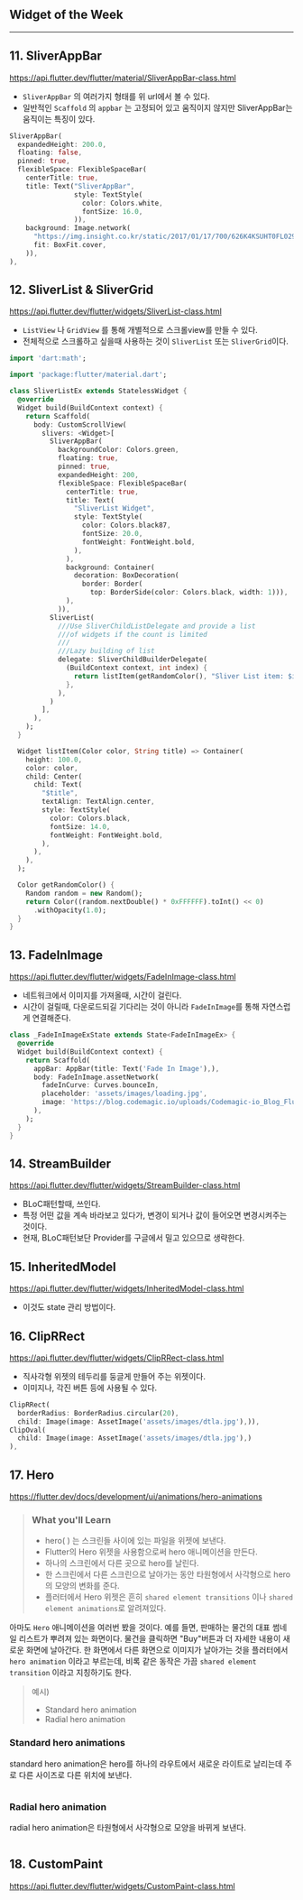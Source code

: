 ## Widget of the Week

---

## 11. SliverAppBar

https://api.flutter.dev/flutter/material/SliverAppBar-class.html

- `SliverAppBar` 의 여러가지 형태를 위 url에서 볼 수 있다.
- 일반적인 `Scaffold` 의 `appbar` 는 고정되어 있고 움직이지 않지만 SliverAppBar는 움직이는 특징이 있다.

```dart
SliverAppBar(
  expandedHeight: 200.0,
  floating: false,
  pinned: true,
  flexibleSpace: FlexibleSpaceBar(
    centerTitle: true,
    title: Text("SliverAppBar",
                style: TextStyle(
                  color: Colors.white,
                  fontSize: 16.0,
                )),
    background: Image.network(
      "https://img.insight.co.kr/static/2017/01/17/700/626K4KSUHT0FL029P107.jpg",
      fit: BoxFit.cover,
    )),
),
```

## 12. SliverList & SliverGrid

https://api.flutter.dev/flutter/widgets/SliverList-class.html

- `ListView` 나 `GridView` 를 통해 개별적으로 스크롤view를 만들 수 있다.
- 전체적으로 스크롤하고 싶을때 사용하는 것이 `SliverList` 또는 `SliverGrid`이다.

```dart
import 'dart:math';

import 'package:flutter/material.dart';

class SliverListEx extends StatelessWidget {
  @override
  Widget build(BuildContext context) {
    return Scaffold(
      body: CustomScrollView(
        slivers: <Widget>[
          SliverAppBar(
            backgroundColor: Colors.green,
            floating: true,
            pinned: true,
            expandedHeight: 200,
            flexibleSpace: FlexibleSpaceBar(
              centerTitle: true,
              title: Text(
                "SliverList Widget",
                style: TextStyle(
                  color: Colors.black87,
                  fontSize: 20.0,
                  fontWeight: FontWeight.bold,
                ),
              ),
              background: Container(
                decoration: BoxDecoration(
                  border: Border(
                    top: BorderSide(color: Colors.black, width: 1))),
              ),
            )),
          SliverList(
            ///Use SliverChildListDelegate and provide a list
            ///of widgets if the count is limited
            ///
            ///Lazy building of list
            delegate: SliverChildBuilderDelegate(
              (BuildContext context, int index) {
                return listItem(getRandomColor(), "Sliver List item: $index");
              },
            ),
          )
        ],
      ),
    );
  }

  Widget listItem(Color color, String title) => Container(
    height: 100.0,
    color: color,
    child: Center(
      child: Text(
        "$title",
        textAlign: TextAlign.center,
        style: TextStyle(
          color: Colors.black,
          fontSize: 14.0,
          fontWeight: FontWeight.bold,
        ),
      ),
    ),
  );

  Color getRandomColor() {
    Random random = new Random();
    return Color((random.nextDouble() * 0xFFFFFF).toInt() << 0)
      .withOpacity(1.0);
  }
}

```



## 13. FadeInImage

https://api.flutter.dev/flutter/widgets/FadeInImage-class.html

- 네트워크에서 이미지를 가져올때, 시간이 걸린다.
- 시간이 걸릴때, 다운로드되길 기다리는 것이 아니라 `FadeInImage`를 통해 자연스럽게 연결해준다.

```dart
class _FadeInImageExState extends State<FadeInImageEx> {
  @override
  Widget build(BuildContext context) {
    return Scaffold(
      appBar: AppBar(title: Text('Fade In Image'),),
      body: FadeInImage.assetNetwork(
        fadeInCurve: Curves.bounceIn,
        placeholder: 'assets/images/loading.jpg',
        image: 'https://blog.codemagic.io/uploads/Codemagic-io_Blog_Flutter-Versus-Other-Mobile-Development-Frameworks_2.png',
      ),
    );
  }
}
```



## 14. StreamBuilder

https://api.flutter.dev/flutter/widgets/StreamBuilder-class.html

- BLoC패턴할때, 쓰인다.
- 특정 어떤 값을 계속 바라보고 있다가, 변경이 되거나 값이 들어오면 변경시켜주는 것이다.
- 현재, BLoC패턴보단 Provider를 구글에서 밀고 있으므로 생략한다.



## 15. InheritedModel

https://api.flutter.dev/flutter/widgets/InheritedModel-class.html

- 이것도 state 관리 방법이다.



## 16. ClipRRect

https://api.flutter.dev/flutter/widgets/ClipRRect-class.html

- 직사각형 위젯의 테두리를 둥글게 만들어 주는 위젯이다.
- 이미지나, 각진 버튼 등에 사용될 수 있다.

```dart
ClipRRect(
  borderRadius: BorderRadius.circular(20),
  child: Image(image: AssetImage('assets/images/dtla.jpg'),)),
ClipOval(
  child: Image(image: AssetImage('assets/images/dtla.jpg'),)
),
```



## 17. Hero

https://flutter.dev/docs/development/ui/animations/hero-animations

> ### What you'll Learn
>
> - hero( ) 는 스크린들 사이에 있는 파일을 위젯에 보낸다.
> - Flutter의 Hero 위젯을 사용함으로써 hero 애니메이션을 만든다.
> - 하나의 스크린에서 다른 곳으로 hero를 날린다.
> - 한 스크린에서 다른 스크린으로 날아가는 동안 타원형에서 사각형으로 hero의 모양의 변화를 준다.
> - 플러터에서 Hero 위젯은 흔히 `shared element transitions` 이나 `shared element animations`로 알려져있다.

아마도 `Hero` 애니메이션을 여러번 봤을 것이다. 예를 들면, 판매하는 물건의 대표 썸네일 리스트가 뿌려져 있는 화면이다. 물건을 클릭하면 "Buy"버튼과 더 자세한 내용이 새로운 화면에 날아간다. 한 화면에서 다른 화면으로 이미지가 날아가는 것을 플러터에서 `hero animation` 이라고 부르는데, 비록 같은 동작은 가끔 `shared element transition` 이라고 지칭하기도 한다.

> 예시)
>
> - Standard hero animation
> - Radial hero animation

### Standard hero animations

standard hero animation은 hero를 하나의 라우트에서 새로운 라이트로 날리는데 주로 다른 사이즈로 다른 위치에 보낸다.

```

```



### Radial hero animation

radial hero animation은 타원형에서 사각형으로 모양을 바뀌게 보낸다.

```

```



## 18. CustomPaint

https://api.flutter.dev/flutter/widgets/CustomPaint-class.html

